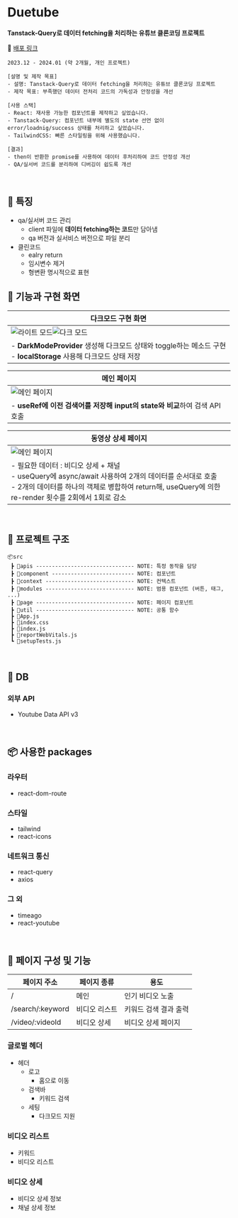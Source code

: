 # Duetube

**Tanstack-Query로 데이터 fetching을 처리하는 유튜브 클론코딩 프로젝트**

📎 [배포 링크](https://duetube.netlify.app/)

```
2023.12 - 2024.01 (약 2개월, 개인 프로젝트)

[설명 및 제작 목표]
- 설명: Tanstack-Query로 데이터 fetching을 처리하는 유튜브 클론코딩 프로젝트
- 제작 목표: 부족했던 데이터 전처리 코드의 가독성과 안정성을 개선

[사용 스택]
- React: 재사용 가능한 컴포넌트를 제작하고 싶었습니다.
- Tanstack-Query: 컴포넌트 내부에 별도의 state 선언 없이 error/loadnig/success 상태를 처리하고 싶었습니다.
- TailwindCSS: 빠른 스타일링을 위해 사용했습니다.

[결과]
- then이 반환한 promise를 사용하여 데이터 후처리하여 코드 안정성 개선
- QA/실서버 코드를 분리하여 디버깅이 쉽도록 개선
```

<br/>

## 🚀 특징

- qa/실서버 코드 관리
  - client 파일에 **데이터 fetching하는 코드**만 담아냄
  - qa 버전과 실서비스 버전으로 파일 분리
- 클린코드
  - ealry return
  - 임시변수 제거
  - 형변환 명시적으로 표현

## 🧚 기능과 구현 화면

| 다크모드 구현 화면                                                                                                                                                                           |
| -------------------------------------------------------------------------------------------------------------------------------------------------------------------------------------------- |
| ![라이트 모드](https://github.com/user-attachments/assets/ace47821-6924-4de1-bd0b-32c5dc6e8da8)![다크 모드](https://github.com/user-attachments/assets/51b8a165-b335-4d50-b7e6-e7c89ebdba22) |
| - **DarkModeProvider** 생성해 다크모드 상태와 toggle하는 메소드 구현<br/>- **localStorage** 사용해 다크모드 상태 저장                                                                        |

| 메인 페이지                                                                                     |
| ----------------------------------------------------------------------------------------------- |
| ![메인 페이지](https://github.com/user-attachments/assets/cdb44e3e-4847-4711-ac37-2b48501a6c1b) |
| - **useRef에 이전 검색어를 저장해 input의 state와 비교**하여 검색 API 호출                      |

| 동영상 상세 페이지                                                                                                                                                                                                |
| ----------------------------------------------------------------------------------------------------------------------------------------------------------------------------------------------------------------- |
| ![메인 페이지](https://github.com/user-attachments/assets/ac0fdcd7-7df7-486c-a2f9-8780a5774086)                                                                                                                   |
| - 필요한 데이터 : 비디오 상세 + 채널<br/>- useQuery에 async/await 사용하여 2개의 데이터를 순서대로 호출<br/>- 2개의 데이터를 하나의 객체로 병합하여 return해, useQuery에 의한 re-render 횟수를 2회에서 1회로 감소 |

<br/>

## 👀 프로젝트 구조

```
📦src
 ┣ 📂apis ------------------------------- NOTE: 특정 동작을 담당
 ┣ 📂component -------------------------- NOTE: 컴포넌트
 ┣ 📂context ---------------------------- NOTE: 컨텍스트
 ┣ 📂modules ---------------------------- NOTE: 범용 컴포넌트 (버튼, 태그, ...)
 ┣ 📂page ------------------------------- NOTE: 페이지 컴포넌트
 ┣ 📂util ------------------------------- NOTE: 공통 함수
 ┣ 📜App.js
 ┣ 📜index.css
 ┣ 📜index.js
 ┣ 📜reportWebVitals.js
 ┗ 📜setupTests.js
```

<br/>

## 🤩 DB

### 외부 API

- Youtube Data API v3

<br/>

## 📦 사용한 packages

### 라우터

- react-dom-route

### 스타일

- tailwind
- react-icons

### 네트워크 통신

- react-query
- axios

### 그 외

- timeago
- react-youtube

<br/>

## 🎨 페이지 구성 및 기능

| 페이지 주소      | 페이지 종류   | 용도                  |
| ---------------- | ------------- | --------------------- |
| /                | 메인          | 인기 비디오 노출      |
| /search/:keyword | 비디오 리스트 | 키워드 검색 결과 출력 |
| /video/:videoId  | 비디오 상세   | 비디오 상세 페이지    |

### 글로벌 헤더

- 헤더
  - 로고
    - 홈으로 이동
  - 검색바
    - 키워드 검색
  - 세팅
    - 다크모드 지원

### 비디오 리스트

- 키워드
- 비디오 리스트

### 비디오 상세

- 비디오 상세 정보
- 채널 상세 정보
